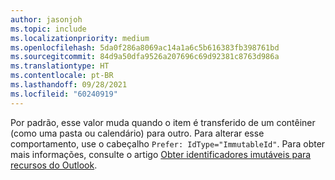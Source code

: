 ```yaml
---
author: jasonjoh
ms.topic: include
ms.localizationpriority: medium
ms.openlocfilehash: 5da0f286a8069ac14a1a6c5b616383fb398761bd
ms.sourcegitcommit: 84d9a50dfa9526a207696c69d92381c8763d986a
ms.translationtype: HT
ms.contentlocale: pt-BR
ms.lasthandoff: 09/28/2021
ms.locfileid: "60240919"
---
```

<!-- markdownlint-disable MD041 -->

Por padrão, esse valor muda quando o item é transferido de um contêiner (como uma pasta ou calendário) para outro. Para alterar esse comportamento, use o cabeçalho `Prefer: IdType="ImmutableId"`. Para obter mais informações, consulte o artigo [Obter identificadores imutáveis para recursos do Outlook](/graph/outlook-immutable-id).

